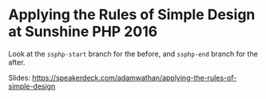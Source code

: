 # Applying the Rules of Simple Design at Sunshine PHP 2016

Look at the `ssphp-start` branch for the before, and `ssphp-end` branch for the after.

Slides: https://speakerdeck.com/adamwathan/applying-the-rules-of-simple-design

